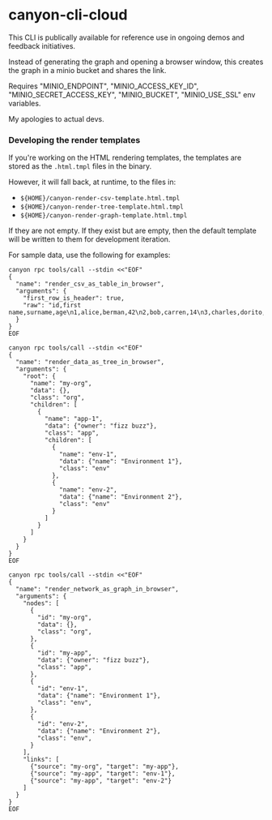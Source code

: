 # canyon-cli-cloud

This CLI is publically available for reference use in ongoing demos and feedback initiatives.

Instead of generating the graph and opening a browser window, this creates the graph in a minio bucket and shares the link.

Requires "MINIO_ENDPOINT", "MINIO_ACCESS_KEY_ID", "MINIO_SECRET_ACCESS_KEY", "MINIO_BUCKET", "MINIO_USE_SSL" env variables.

My apologies to actual devs.

### Developing the render templates

If you're working on the HTML rendering templates, the templates are stored as the `.html.tmpl` files in the binary.

However, it will fall back, at runtime, to the files in:

- `${HOME}/canyon-render-csv-template.html.tmpl`
- `${HOME}/canyon-render-tree-template.html.tmpl`
- `${HOME}/canyon-render-graph-template.html.tmpl`

If they are not empty. If they exist but are empty, then the default template will be written to them for development iteration.

For sample data, use the following for examples:

```
canyon rpc tools/call --stdin <<"EOF"
{
  "name": "render_csv_as_table_in_browser",
  "arguments": {
    "first_row_is_header": true,
    "raw": "id,first name,surname,age\n1,alice,berman,42\n2,bob,carren,14\n3,charles,dorito,21\n4,daphney,errol,5"
  }
}
EOF

canyon rpc tools/call --stdin <<"EOF"
{
  "name": "render_data_as_tree_in_browser",
  "arguments": {
    "root": {
      "name": "my-org",
      "data": {},
      "class": "org",
      "children": [
        {
          "name": "app-1",
          "data": {"owner": "fizz buzz"},
          "class": "app",
          "children": [
            {
              "name": "env-1",
              "data": {"name": "Environment 1"},
              "class": "env"
            },
            {
              "name": "env-2",
              "data": {"name": "Environment 2"},
              "class": "env"
            }
          ]
        }
      ]
    }
  }
}
EOF

canyon rpc tools/call --stdin <<"EOF"
{
  "name": "render_network_as_graph_in_browser",
  "arguments": {
    "nodes": [
      {
        "id": "my-org",
        "data": {},
        "class": "org",
      },
      {
        "id": "my-app",
        "data": {"owner": "fizz buzz"},
        "class": "app",
      },
      {
        "id": "env-1",
        "data": {"name": "Environment 1"},
        "class": "env",
      },
      {
        "id": "env-2",
        "data": {"name": "Environment 2"},
        "class": "env",
      }
    ],
    "links": [
      {"source": "my-org", "target": "my-app"},
      {"source": "my-app", "target": "env-1"},
      {"source": "my-app", "target": "env-2"}
    ]
  }
}
EOF
```
